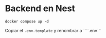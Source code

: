# Backend en Nest
```
docker compose up -d
```

Copiar el ```.env.template``` y renombrar a ````.env```